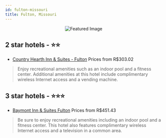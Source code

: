 ```yaml
---
id: fulton-missouri
title: Fulton, Missouri
---
```


<center><img src="https://i.travelapi.com/hotels/2000000/1090000/1085800/1085736/1c13cf99_z.jpg" alt="Featured Image" /></center>


##  2 star hotels - ⭐️⭐️

-    [Country Hearth Inn & Suites - Fulton](https://us.hurb.com/hotels/fulton/country-hearth-inn-suites-fulton-JNP-JP772704?cmp=18055) Prices from R$303.02
   > Enjoy recreational amenities such as an indoor pool and a fitness center. Additional amenities at this hotel include complimentary wireless Internet access and a vending machine.

##  3 star hotels - ⭐️⭐️⭐️

-    [Baymont Inn & Suites Fulton](https://us.hurb.com/hotels/fulton/baymont-inn-suites-fulton-JNP-JP037406?cmp=18055) Prices from R$451.43
   > Be sure to enjoy recreational amenities including an indoor pool and a fitness center. This hotel also features complimentary wireless Internet access and a television in a common area.
